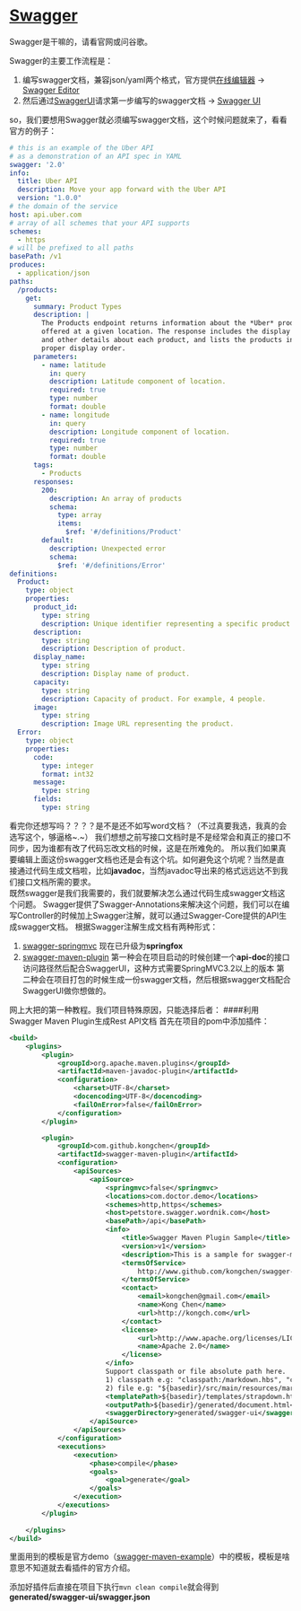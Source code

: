 # [Swagger](http://www.swagger.io)
Swagger是干嘛的，请看官网或问谷歌。

Swagger的主要工作流程是：
1. 编写swagger文档，兼容json/yaml两个格式，官方提供[在线编辑器](http://swagger.io/swagger-editor/) -> [Swagger Editor](http://editor.swagger.io)
2. 然后通过[SwaggerUI](http://swagger.io/swagger-ui/)请求第一步编写的swagger文档 -> [Swagger UI](http://petstore.swagger.io/)


so，我们要想用Swagger就必须编写swagger文档，这个时候问题就来了，看看官方的例子：
```yaml
# this is an example of the Uber API
# as a demonstration of an API spec in YAML
swagger: '2.0'
info:
  title: Uber API
  description: Move your app forward with the Uber API
  version: "1.0.0"
# the domain of the service
host: api.uber.com
# array of all schemes that your API supports
schemes:
  - https
# will be prefixed to all paths
basePath: /v1
produces:
  - application/json
paths:
  /products:
    get:
      summary: Product Types
      description: |
        The Products endpoint returns information about the *Uber* products
        offered at a given location. The response includes the display name
        and other details about each product, and lists the products in the
        proper display order.
      parameters:
        - name: latitude
          in: query
          description: Latitude component of location.
          required: true
          type: number
          format: double
        - name: longitude
          in: query
          description: Longitude component of location.
          required: true
          type: number
          format: double
      tags:
        - Products
      responses:
        200:
          description: An array of products
          schema:
            type: array
            items:
              $ref: '#/definitions/Product'
        default:
          description: Unexpected error
          schema:
            $ref: '#/definitions/Error'
definitions:
  Product:
    type: object
    properties:
      product_id:
        type: string
        description: Unique identifier representing a specific product for a given latitude & longitude. For example, uberX in San Francisco will have a different product_id than uberX in Los Angeles.
      description:
        type: string
        description: Description of product.
      display_name:
        type: string
        description: Display name of product.
      capacity:
        type: string
        description: Capacity of product. For example, 4 people.
      image:
        type: string
        description: Image URL representing the product.
  Error:
    type: object
    properties:
      code:
        type: integer
        format: int32
      message:
        type: string
      fields:
        type: string
```
看完你还想写吗？？？？是不是还不如写word文档？（不过真要我选，我真的会选写这个，够逼格~.~）
我们想想之前写接口文档时是不是经常会和真正的接口不同步，因为谁都有改了代码忘改文档的时候，这是在所难免的。
所以我们如果真要编辑上面这份swagger文档也还是会有这个坑。如何避免这个坑呢？当然是直接通过代码生成文档啦，比如**javadoc**，当然javadoc导出来的格式远远达不到我们接口文档所需的要求。  
既然swagger是我们我需要的，我们就要解决怎么通过代码生成swagger文档这个问题。
Swagger提供了Swagger-Annotations来解决这个问题，我们可以在编写Controller的时候加上Swagger注解，就可以通过Swagger-Core提供的API生成swagger文档。
根据Swagger注解生成文档有两种形式：
1. [swagger-springmvc](https://github.com/springfox/springfox) 现在已升级为**springfox**
2. [swagger-maven-plugin](https://github.com/kongchen/swagger-maven-plugin)
第一种会在项目启动的时候创建一个**api-doc**的接口访问路径然后配合SwaggerUI，这种方式需要SpringMVC3.2以上的版本
第二种会在项目打包的时候生成一份swagger文档，然后根据swagger文档配合SwaggerUI做你想做的。

网上大把的第一种教程。我们项目特殊原因，只能选择后者：
####利用Swagger Maven Plugin生成Rest API文档
首先在项目的pom中添加插件：
```xml
<build>
	<plugins>
		<plugin>
			<groupId>org.apache.maven.plugins</groupId>
			<artifactId>maven-javadoc-plugin</artifactId>
			<configuration>
				<charset>UTF-8</charset>
				<docencoding>UTF-8</docencoding>
				<failOnError>false</failOnError>
			</configuration>
		</plugin>

		<plugin>
			<groupId>com.github.kongchen</groupId>
			<artifactId>swagger-maven-plugin</artifactId>
			<configuration>
				<apiSources>
					<apiSource>
						<springmvc>false</springmvc>
						<locations>com.doctor.demo</locations>
						<schemes>http,https</schemes>
						<host>petstore.swagger.wordnik.com</host>
						<basePath>/api</basePath>
						<info>
							<title>Swagger Maven Plugin Sample</title>
							<version>v1</version>
							<description>This is a sample for swagger-maven-plugin</description>
							<termsOfService>
								http://www.github.com/kongchen/swagger-maven-plugin
							</termsOfService>
							<contact>
								<email>kongchen@gmail.com</email>
								<name>Kong Chen</name>
								<url>http://kongch.com</url>
							</contact>
							<license>
								<url>http://www.apache.org/licenses/LICENSE-2.0.html</url>
								<name>Apache 2.0</name>
							</license>
						</info>
						Support classpath or file absolute path here. 
						1) classpath e.g: "classpath:/markdown.hbs", "classpath:/templates/hello.html" 
						2) file e.g: "${basedir}/src/main/resources/markdown.hbs", "${basedir}/src/main/resources/template/hello.html"
						<templatePath>${basedir}/templates/strapdown.html.hbs</templatePath>
						<outputPath>${basedir}/generated/document.html</outputPath>
						<swaggerDirectory>generated/swagger-ui</swaggerDirectory>
					</apiSource>
				</apiSources>
			</configuration>
			<executions>
				<execution>
					<phase>compile</phase>
					<goals>
						<goal>generate</goal>
					</goals>
				</execution>
			</executions>
		</plugin>
		
	</plugins>
</build>
```
里面用到的模板是官方demo（[swagger-maven-example](https://github.com/swagger-maven-plugin/swagger-maven-example)）中的模板，模板是啥意思不知道就去看插件的官方介绍。

添加好插件后直接在项目下执行`mvn clean compile`就会得到**generated/swagger-ui/swagger.json**


